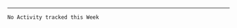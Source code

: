 ---

<!--START_SECTION:waka-->
```text
No Activity tracked this Week
```
<!--END_SECTION:waka-->


[linkedin]: https://www.linkedin.com/in/mohamed-elh/

